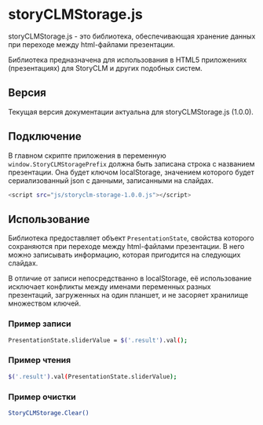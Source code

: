 # storyCLMStorage.js

storyCLMStorage.js - это библиотека, обеспечивающая хранение данных при переходе между html-файлами презентации.

Библиотека предназначена для использования в HTML5 приложениях (презентациях) для StoryCLM и других подобных систем.

## Версия
Текущая версия документации актуальна для storyCLMStorage.js (1.0.0).

## Подключение

В главном скрипте приложения в переменную ```window.StoryCLMStoragePrefix``` должна быть записана строка с названием презентации.
Она будет ключом localStorage, значением которого будет сериализованный json с данными, записанными на слайдах. 

```sh
<script src="js/storyclm-storage-1.0.0.js"></script>
```

## Использование

Библиотека предоставляет объект ```PresentationState```, свойства которого сохраняются при переходе между html-файлами презентации.
В него можно записывать информацию, которая пригодится на следующих слайдах.

В отличие от записи непосредстванно в localStorage, её использование исключает конфликты между именами переменных разных презентаций, загруженных на один планшет, и не засоряет хранилище множеством ключей.

### Пример записи

```sh
PresentationState.sliderValue = $('.result').val();
```

### Пример чтения

```sh
$('.result').val(PresentationState.sliderValue);
```

### Пример очистки

```sh
StoryCLMStorage.Clear()
```